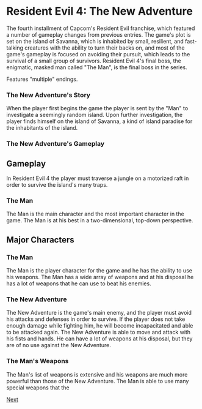 # Resident Evil 4: The New Adventure

The fourth installment of Capcom's Resident Evil franchise, which featured a number of gameplay changes from previous entries. The game's plot is set on the island of Savanna, which is inhabited by small, resilient, and fast-talking creatures with the ability to turn their backs on, and most of the game's gameplay is focused on avoiding their pursuit, which leads to the survival of a small group of survivors. Resident Evil 4's final boss, the enigmatic, masked man called "The Man", is the final boss in the series. 
  

Features "multiple" endings.  

### The New Adventure's Story  
When the player first begins the game the player is sent by the "Man" to investigate a seemingly random island. Upon further investigation, the player finds himself on the island of Savanna, a kind of island paradise for the inhabitants of the island.   
  

### The New Adventure's Gameplay   

## Gameplay

In Resident Evil 4 the player must traverse a jungle on a motorized raft in order to survive the island's many traps.  
  
### The Man

The Man is the main character and the most important character in the game. The Man is at his best in a two-dimensional, top-down perspective.   
  

## Major Characters   

### The Man

The Man is the player character for the game and he has the ability to use his weapons. The Man has a wide array of weapons and at his disposal he has a lot of weapons that he can use to beat his enemies.  
  

### The New Adventure

The New Adventure is the game's main enemy, and the player must avoid his attacks and defenses in order to survive. If the player does not take enough damage while fighting him, he will become incapacitated and able to be attacked again. The New Adventure is able to move and attack with his fists and hands. He can have a lot of weapons at his disposal, but they are of no use against the New Adventure.   
  

### The Man's Weapons  

The Man's list of weapons is extensive and his weapons are much more powerful than those of the New Adventure. The Man is able to use many special weapons that the

[Next](344.md)